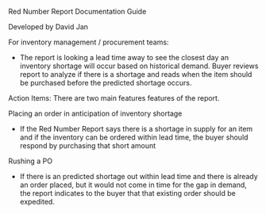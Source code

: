 Red Number Report Documentation Guide

Developed by David Jan

For inventory management / procurement teams:

- The report is looking a lead time away to see the closest day an inventory shortage will occur based on historical demand. Buyer reviews report to analyze if there is a shortage and reads when the item should be purchased before the predicted shortage occurs.

Action Items: There are two main features features of the report.

Placing an order in anticipation of inventory shortage

- If the Red Number Report says there is a shortage in supply for an item and if the inventory can be ordered within lead time, the buyer should respond by purchasing that short amount

Rushing a PO 

- If there is an predicted shortage out within lead time and there is already an order placed, but it would not come in time for the gap in demand, the report indicates to the buyer that that existing order should be expedited.


